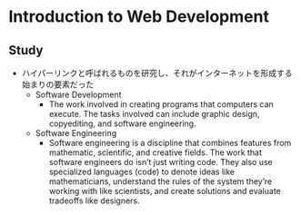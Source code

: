 # Introduction to Web Development

## Study

- ハイパーリンクと呼ばれるものを研究し、それがインターネットを形成する始まりの要素だった
  - Software Development
    - The work involved in creating programs that computers can execute. The tasks involved can include graphic design, copyediting, and software engineering.
  - Software Engineering
    - Software engineering is a discipline that combines features from mathematic, scientific, and creative fields. The work that software engineers do isn’t just writing code. They also use specialized languages (code) to denote ideas like mathematicians, understand the rules of the system they’re working with like scientists, and create solutions and evaluate tradeoffs like designers.
